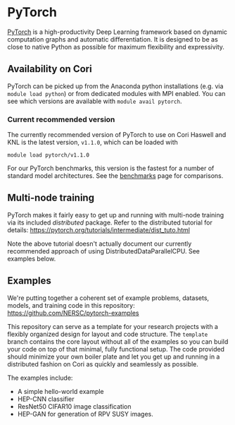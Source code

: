 # PyTorch

[PyTorch](https://pytorch.org/) is a high-productivity Deep Learning framework
based on dynamic computation graphs and automatic differentiation.
It is designed to be as close to native Python as possible for maximum
flexibility and expressivity.

## Availability on Cori

PyTorch can be picked up from the Anaconda python installations (e.g. via
`module load python`) or from dedicated modules with MPI enabled. You can
see which versions are available with `module avail pytorch`.

### Current recommended version

The currently recommended version of PyTorch to use on Cori Haswell and KNL is
the latest version, `v1.1.0`, which can be loaded with

`module load pytorch/v1.1.0`

For our PyTorch benchmarks, this version is the fastest for a number of standard
model architectures. See the [benchmarks](benchmarks.md) page for comparisons.

## Multi-node training

PyTorch makes it fairly easy to get up and running with multi-node training
via its included _distributed_ package. Refer to the distributed tutorial for
details: https://pytorch.org/tutorials/intermediate/dist_tuto.html

Note the above tutorial doesn't actually document our currently recommended
approach of using DistributedDataParallelCPU. See examples below.

## Examples

We're putting together a coherent set of example problems, datasets, models,
and training code in this repository:
https://github.com/NERSC/pytorch-examples

This repository can serve as a template for your research projects with a
flexibly organized design for layout and code structure. The `template` branch
contains the core layout without all of the examples so you can build your
code on top of that minimal, fully functional setup. The code provided should
minimize your own boiler plate and let you get up and running in a distributed
fashion on Cori as quickly and seamlessly as possible.

The examples include:

* A simple hello-world example
* HEP-CNN classifier
* ResNet50 CIFAR10 image classification
* HEP-GAN for generation of RPV SUSY images.